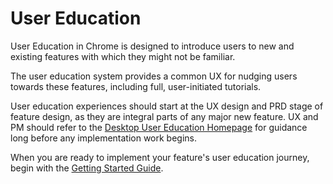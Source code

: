 # User Education

User Education in Chrome is designed to introduce users to new and
existing features with which they might not be familiar.

The user education system provides a common UX for nudging users towards
these features, including full, user-initiated tutorials.

User education experiences should start at the UX design and PRD stage of
feature design, as they are integral parts of any major new feature. UX and PM
should refer to the
[Desktop User Education Homepage](https://sites.google.com/corp/google.com/desktopusereducation/home)
for guidance long before any implementation work begins.

When you are ready to implement your feature's user education journey, begin
with the [Getting Started Guide](/components/user_education/getting-started.md).
